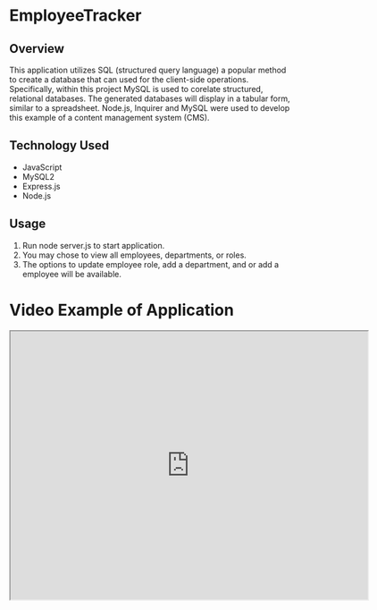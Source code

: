 # EmployeeTracker

## Overview
This application utilizes SQL (structured query language) a popular method to create a database that can used for the client-side operations. Specifically, within this project MySQL is used to corelate structured, relational databases. The generated databases will display in a tabular form, similar to a spreadsheet. Node.js, Inquirer and MySQL were used to develop this example of a content management system (CMS).

## Technology Used
* JavaScript
* MySQL2
* Express.js
* Node.js

## Usage
1. Run node server.js to start application. 
2. You may chose to view all employees, departments, or roles.
3. The options to update employee role, add a department, and or add a employee will be available.

# Video Example of Application
<iframe src="https://drive.google.com/file/d/1o-ESez4JEVLicKi5KldyHkFC20HCutD2/preview" width="640" height="480"></iframe>
